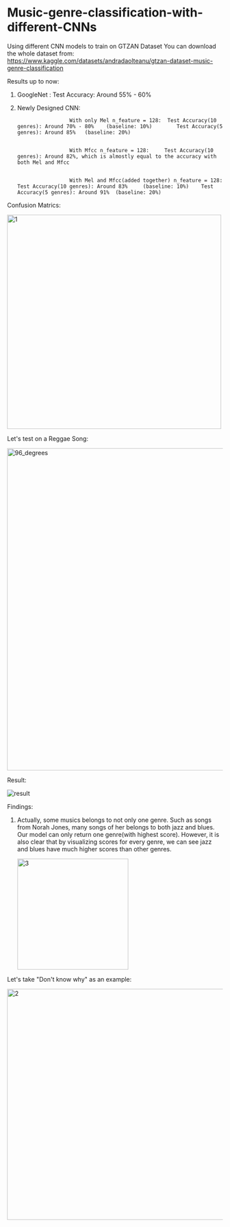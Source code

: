 # Music-genre-classification-with-different-CNNs
Using different CNN models to train on GTZAN Dataset
You can download the whole dataset from: https://www.kaggle.com/datasets/andradaolteanu/gtzan-dataset-music-genre-classification

Results up to now:
1. GoogleNet : Test Accuracy: Around 55% - 60%
   
3. Newly Designed CNN:
   
                        With only Mel n_feature = 128:  Test Accuracy(10 genres): Around 70% - 80%    (baseline: 10%)        Test Accuracy(5 genres): Around 85%   (baseline: 20%)


                        With Mfcc n_feature = 128:     Test Accuracy(10 genres): Around 82%, which is almostly equal to the accuracy with both Mel and Mfcc
   

                        With Mel and Mfcc(added together) n_feature = 128:    Test Accuracy(10 genres): Around 83%     (baseline: 10%)    Test Accuracy(5 genres): Around 91%  (baseline: 20%)




   
   


Confusion Matrics:


<img width="500" alt="1" src="https://github.com/KobeWang-supreme/Music-genre-classification-with-different-CNNs/assets/78716482/7543597a-6296-46c7-b123-36bc8179cbc5">






Let's test on a Reggae Song:

<img width="752" alt="96_degrees" src="https://github.com/KobeWang-supreme/Music-genre-classification-with-different-CNNswith-different-CNN/assets/78716482/b9b995df-d11c-4735-8da7-55c1bcc5a33f">

Result:

![result](https://github.com/KobeWang-supreme/Music-genre-classification-with-different-CNNswith-different-CNN/assets/78716482/124f157c-52c1-4a21-98d3-9604116a8389)




Findings:
1. Actually, some musics belongs to not only one genre. Such as songs from Norah Jones, many songs of her belongs to both jazz and blues. Our model can only return one genre(with highest score). However, it is also clear that by visualizing scores for every genre, we can see jazz and blues have much higher scores than other genres.

      <img width="259" alt="3" src="https://github.com/KobeWang-supreme/Music-genre-classification-with-different-CNNs/assets/78716482/0d748f10-e239-46f0-851a-217e4f6100dd">

   
Let's take "Don't know why" as an example:


<img width="539" alt="2" src="https://github.com/KobeWang-supreme/Music-genre-classification-with-different-CNNs/assets/78716482/63d1f7f6-a557-48b3-9457-db118814f99c">






